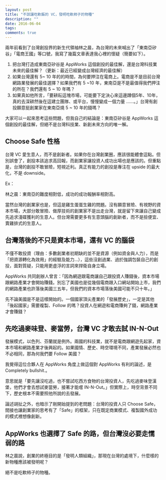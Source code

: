 ```yaml
---
layout: post
title: "不該讓吃軟飯的 VC，發明吃軟柿子的物種"
description: ""
date: 2016-06-04
tags: 
comments: true
---
```


兩年前看到了台灣創投界的新生代領袖林之晨，為台灣的未來喊出了「東南亞矽谷」「電商王國」等口號，我寫了幾篇文章表達我心裡的懷疑（簡要如下）。

1. 把台灣打造成東南亞矽谷是 AppWorks 這個創投的最佳解，還是台灣科技業未來的最佳解？（更新：最近已經變成台灣經濟的最佳解）
2. 如果台灣還有 5~ 10 年的的時間，為何要押注在電商上。電商是不是目前台灣網路業發展的最佳選擇？如果我們有 5 ~10 年，東南亞是不是最值得我們押注的所在？我們還有 5 ~ 10 年嗎？
3. 如果真如他所言，「要耕耘這塊市場，可能要下定決心來這邊蹲個5年、10年，真的去深耕然後在這建立團隊、或平台，慢慢變成一個力量 ……。」台灣有創投願意挺創業家在東南亞燒 5 ~ 10 年的錢嗎？

大家可以一起來思考這些問題，但我自己的結論是：東南亞矽谷是 AppWorks 這個創投的最佳解，但絕不是台灣科技業、新創未來方向的唯一解。

## Choose Safe 性格

台灣 VC 愛生意人，而不是創新者。如果你在台灣創業圈，應該很能體會這點。但別誤會了，創投本該追求高回報，而創業家讓投資人成功出場也是應該的。但重點是，台灣的創投不敢冒險，短視近利。真正有能力的創投是專注在 upside 的最大化，不是 downside。

Ex：

林之晨：東南亞的難度相對低，成功的成功報酬率相對高。

當然台灣的創業家也是，但這是雞生蛋蛋生雞的問題。沒有願意冒險、有視野的資本市場，大部分敢冒險、做厚技術的創業家不是出走台灣，就是留下來讓自己變成先追求淺碟獲利的生意人。但台灣需要更多有生意頭腦的創新者，而不是撿便宜、賣雞排式的生意人。



## 台灣落後的不只是資本市場，還有 VC 的腦袋

不僅不敢投資（理由：多數創業者初期缺的並不是資源（例如資金與人力），而是「把資源轉化為效用」的經驗及能力…），這些沒創過業、過於強調包裝自己的創投，面對質疑，只能用更虛浮的言詞來捍衛自身立場。

AppWorks 共同創辦人曾言：「因為網遊跟電商讓自己跟投資人賺錢後，資本市場跟網路產業才會開始賺錢。別忘了美國也是從幾個電商跟入口網站開始上市，我們的網路產業也許落後美國三五年，但我們的資本市場落後美國可能不只十年。」

先不論美國是不是這樣開始的。一個國家頂尖產業的「發展歷史」，一定是其他「後起國家」需要複製、Follow 的嗎？投資人在網遊和電商賺夠了錢，網路產業才會賺錢？

## 先吃過麥味登、麥當勞，台灣 VC 才敢去試 IN-N-Out

發展模式，以色列、芬蘭就是例外。兩國的科技業，就不是電商跟網遊先起家，資本市場和網路產業才後興起的。如果國情、歷史、時空環境不同，產業發展必然也不必相同，那為何我們要 Follow 美國？

我覺得這位合夥人在 AppWorks 角度上做這個對 AppWorks 有利的論述，是 Completely bullshit.。

意思就是「要先讓沒吃過，也不嘗試吃西方食物的台灣投資人，先吃過麥味登漢堡，他們才會去想試麥當勞，接著才能嚐 IN-N-Out。」但實際上，時空背景不同下，歷史根本不需要照他所說的去發展。

論述胡扯之外，也暗示了剛開始提到的老問題：台灣的投資人只 Choose Safe，間接也讓創業家的思考有了「Safe」的框架，只在既定商業模式、複製國外成功的模式裡想像創新。

## AppWorks 也選擇了 Safe 的路，但台灣沒必要走懦弱的路

林之晨說，創業的終極目的是「發明人類組織」，那現在台灣的處境下，什麼樣的新物種應該被發明呢？

絕不是吃軟柿子的物種。

